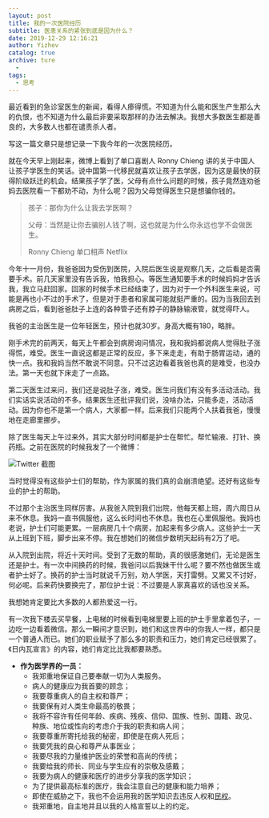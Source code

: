 ```yaml
---
layout: post
title: 我的一次医院经历
subtitle: 医患关系的紧张到底是因为什么？
date: 2019-12-29 12:16:21
author: Yizhev
catalog: true
archive: ture
  - 
tags:
  - 思考
---
```


最近看到的急诊室医生的新闻，看得人瘆得慌。不知道为什么能和医生产生那么大的仇恨，也不知道为什么最后非要采取那样的办法去解决。我想大多数医生都是善良的，大多数人也都在谴责杀人者。

写这一篇文章只是想记录一下我今年的一次医院经历。

就在今天早上刚起来，微博上看到了单口喜剧人 Ronny Chieng 讲的关于中国人让孩子学医生的笑话。说中国第一代移民就喜欢让孩子去学医，因为这是最快的获得阶级跃迁的机会。结果孩子学了医，父母有点什么问题的时候，孩子竟然连劝爸妈去医院看一下都劝不动，为什么呢？因为父母觉得医生只是想骗你钱的。

> 孩子：那你为什么让我去学医啊？
> 
> 父母：当然是让你去骗别人钱了啊，这也就是为什么你永远也学不会做医生。
> 
> Ronny Chieng 单口相声 Netflix

今年十一月份，我爸爸因为受伤到医院，入院后医生说是观察几天，之后看是否需要手术。前几天家里没有告诉我，怕我担心。等医生通知要手术的时候妈妈才告诉我，我立马赶回家。回家的时候手术已经结束了，因为对于一个外科医生来说，可能是再也小不过的手术了，但是对于患者和家属可能就挺严重的。因为当我回去到病房之后，看到爸爸肚子上连的各种管子还有脖子的静脉输液管，就觉得吓人。

我爸的主治医生是一位年轻医生，预计也就30岁。身高大概有180，略胖。

刚手术完的前两天，每天上午都会到病房询问情况，我和我妈都说病人觉得肚子涨得慌，难受。医生一直说这都是正常的反应，多下来走走，有助于肠胃运动，通的快一点。我和我妈当然不敢说不同意。只不过这边看着我爸也真的是难受，也没办法。第一天也就下床走了一点路。

第二天医生过来问，我们还是说肚子涨，难受。医生问我们有没有多活动活动。我们实话实说活动的不多。结果医生还批评我们说，没啥办法，只能多走，活动活动。因为你也不是第一个病人，大家都一样。后来我们只能两个人扶着我爸，慢慢地在走廊里挪步。

除了医生每天上午过来外，其实大部分时间都是护士在帮忙。帮忙输液、打针、换药瓶。之前在医院的时候我发了一个微博：

![](https://yizhe.me/wp-content/uploads/2019/12/image-1-1024x216.png)Twitter 截图

当时觉得没有这些护士们的帮助，作为家属的我们真的会崩溃绝望。还好有这些专业的护士的帮助。

不过那个主治医生同样厉害。从我爸入院到我们出院，他每天都上班，周六周日从来不休息。我妈一直书佩服他，这么长时间也不休息。我也在心里佩服他。我妈也老说，护士们可能更累。一层病房几十个病房，加起来有多少病人。这些护士一天从上班到下班，脚步出来不停。我在想她们的微信步数明天起码有2万了吧。

从入院到出院，将近十天时间。受到了无数的帮助，真的很感激她们，无论是医生还是护士。有一次中间换药的时候，我爸问以后我妹干什么呢？要不然也做医生或者护士好了。换药的护士当时就说千万别，劝人学医，天打雷劈。又累又不讨好，何必呢。后来药快要换完了，那位护士说：不过要是人家真喜欢的话也没关系。

我想她肯定要比大多数的人都热爱这一行。

有一次我下楼去买早餐，上电梯的时候看到电梯里要上班的护士手里拿着包子，一边吃一边看着微信。那么一瞬间才意识到，她们和这世界中的你我人一样，都只是一个普通人而已。她们的职业赋予了那么多的职责和压力，她们肯定已经很累了。《日内瓦宣言》的内容，她们肯定比比我都要熟悉。

  * **作为医学界的一员：**
    * 我郑重地保证自己要奉献一切为人类服务。
    * 病人的健康应为我首要的顾念；
    * 我要尊重病人的自主权和尊严；
    * 我要保有对人类生命最高的敬畏；
    * 我将不容许有任何年龄、疾病、残疾、信仰、国族、性别、国籍、政见、种族、地位或性向的考虑介于我的职责和病人间；
    * 我要尊重所寄托给我的秘密，即使是在病人死后；
    * 我要凭我的良心和尊严从事医业；
    * 我要尽我的力量维护医业的荣誉和高尚的传统；
    * 我要给我的师长、同业与学生应有的崇敬及感戴；
    * 我要为病人的健康和医疗的进步分享我的医学知识；
    * 为了提供最高标准的医疗，我会注意自己的健康和能力培养；
    * 即使在威胁之下，我也不会运用我的医学知识去违反人权和[民权](https://zh.wikipedia.org/wiki/%E5%85%AC%E6%B0%91%E8%87%AA%E7%94%B1)。
    * 我郑重地，自主地并且以我的人格宣誓以上的约定。